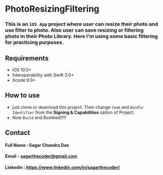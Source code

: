 # PhotoResizingFiltering

### This is an `iOS App` project where user can resize their photo and use filter to photo. Also user can save resizing or filtering photo in their Photo Library. Here I'm using some basic filtering for practicing purposes.

## Requirements
  - iOS 10.0+
  - Interoperability with Swift 3.0+
  - Xcode 9.0+
  
  
## How to use
- just clone or download this project. Then change `team` and `Bundle Identifier` from the **Signing & Capabilities** option of Project.
-  Now `Build` and Bombed!!!!!


## Contact
#### Full Name : Sagar Chandra Das
#### Email - sagarthecoder@gmail.com
#### Linkedin : https://www.linkedin.com/in/sagarthecoder/
